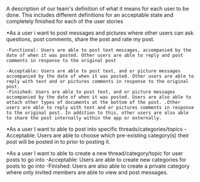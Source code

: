 A description of our team's definition of what it means for each user to be done. 
This includes different definitions for an acceptable state and completely finished for each of the user stories

*As a user i want to post messages and pictures where other users can ask questions, post comments, share the post and rate my post.

	-Functional: Users are able to post text messages, accompanied by the date of when it was posted. Other users are able to reply and post comments in response to the original post

	-Acceptable: Users are able to post text, and or picture messages accompanied by the date of when it was posted. Other users are able to reply with text and or pictures comments in response to the original post. 
	-Finished: Users are able to post text, and or picture messages accompanied by the date of when it was posted. Users are also able to attach other types of documents at the bottom of the post. .Other users are able to reply with text and or pictures comments in response to the original post. In addition to this, other users are also able to share the post internally within the app or externally. 

*As a user I want to able to post into specific threads/categories/topics 
	-Acceptable: Users are able to choose which pre-existing category(s) their post will be posted in to prior to posting it. 
	
*As a user I want to able to create a new thread/category/topic for user posts to go into
	-Acceptable: Users are able to create new categories for posts to go into
	-Finished: Users are also able to create a private category where only invited members are able to view and post messages.



